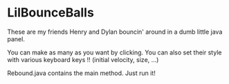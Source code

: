 LilBounceBalls
==============

These are my friends Henry and Dylan bouncin' around in a dumb little java panel. 

You can make as many as you want by clicking. You can also set their style with various keyboard keys !! (initial velocity, size, ...)

Rebound.java contains the main method. Just run it!